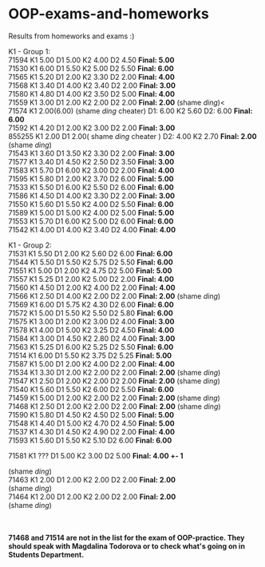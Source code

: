 # OOP-exams-and-homeworks
Results from homeworks and exams
:)</br>

K1 - Group 1: </br>
71594 K1 5.00 D1 5.00 K2 4.00 D2 4.50 <strong> Final: 5.00 </strong> </br>
71530 K1 6.00 D1 5.50 K2 5.00 D2 5.50 <strong> Final: 6.00 </strong> </br>
71565 K1 5.20 D1 2.00 K2 3.30 D2 2.00 <strong> Final: 4.00 </strong> </br>
71568 K1 3.40 D1 4.00 K2 3.40 D2 2.00 <strong> Final: 3.00 </strong> </br>
71580 K1 4.80 D1 4.00 K2 3.50 D2 5.00 <strong> Final: 4.00 </strong> </br>
71559 K1 3.00 D1 2.00 K2 2.00 D2 2.00 <strong> Final: 2.00</strong> (shame *ding*)< </br>
71574 K1 2.00(6.00) (shame *ding* cheater) D1: 6.00  K2 5.60 D2: 6.00 <strong> Final: 6.00</strong> </br>
71592 K1 4.20 D1 2.00 K2 3.00 D2 2.00 <strong> Final: 3.00</strong> </br>
855255 K1 2.00 D1 2.00( shame *ding* cheater ) D2: 4.00 K2 2.70 <strong> Final: 2.00</strong> (shame *ding*)</br>
71543 K1 3.60 D1 3.50 K2 3.30 D2 2.00 <strong> Final: 3.00</strong> </br>
71577 K1 3.40 D1 4.50 K2 2.50 D2 3.50 <strong> Final: 3.00</strong> </br>
71583 K1 5.70 D1 6.00 K2 3.00 D2 2.00 <strong> Final: 4.00</strong> </br>
71595 K1 5.80 D1 2.00 K2 3.70 D2 6.00 <strong> Final: 5.00</strong> </br>
71533 K1 5.50 D1 6.00 K2 5.50 D2 6.00 <strong> Final: 6.00</strong> </br>
71586 K1 4.50 D1 4.00 K2 3.30 D2 2.00 <strong> Final: 3.00</strong> </br>
71550 K1 5.60 D1 5.50 K2 4.00 D2 5.50 <strong> Final: 6.00 </strong> </br>
71589 K1 5.00 D1 5.00 K2 4.00 D2 5.00 <strong> Final: 5.00 </strong> </br>
71553 K1 5.70 D1 6.00 K2 5.00 D2 6.00 <strong> Final: 6.00 </strong> </br>
71542 K1 4.00 D1 4.00 K2 3.40 D2 4.00 <strong> Final: 4.00 </strong></br>


K1 - Group 2: </br>
71531 K1 5.50 D1 2.00 K2 5.60 D2 6.00  <strong> Final: 6.00 </strong> </br>
71544 K1 5.50 D1 5.50 K2 5.75 D2 5.50  <strong> Final: 6.00 </strong>  </br>
71551 K1 5.00 D1 2.00 K2 4.75 D2 5.00  <strong> Final: 5.00 </strong> </br>
71557 K1 5.25 D1 2.00 K2 5.00 D2 2.00  <strong> Final: 4.00 </strong> </br>
71560 K1 4.50 D1 2.00 K2 4.00 D2 2.00  <strong> Final: 4.00 </strong> </br>
71566 K1 2.50 D1 4.00 K2 2.00 D2 2.00  <strong> Final: 2.00</strong> (shame *ding*) </br>
71569 K1 6.00 D1 5.75 K2 4.30 D2 6.00  <strong> Final: 6.00</strong> </br>
71572 K1 5.00 D1 5.50 K2 5.50 D2 5.80  <strong> Final: 6.00 </strong> </br>
71575 K1 3.00 D1 2.00 K2 3.00 D2 4.00  <strong> Final: 3.00 </strong></br>
71578 K1 4.00 D1 5.00 K2 3.25 D2 4.50  <strong> Final: 4.00 </strong> </br>
71584 K1 3.00 D1 4.50 K2 2.80 D2 4.00  <strong> Final: 3.00 </strong> </br>
71563 K1 5.25 D1 6.00 K2 5.25 D2 5.50  <strong> Final: 6.00 </strong> </br>
71514 K1 6.00 D1 5.50 K2 3.75 D2 5.25  <strong> Final: 5.00 </strong> </br>
71587 K1 5.00 D1 2.00 K2 4.00 D2 2.00  <strong> Final: 4.00 </strong> </br> 
71534 K1 3.30 D1 2.00 K2 2.00 D2 2.00  <strong> Final: 2.00</strong> (shame *ding*) </br>
71547 K1 2.50 D1 2.00 K2 2.00 D2 2.00  <strong> Final: 2.00</strong> (shame *ding*) </br>
71540 K1 5.60 D1 5.50 K2 6.00 D2 5.50  <strong> Final: 6.00</strong> </br>
71459 K1 5.00 D1 2.00 K2 2.00 D2 2.00  <strong> Final: 2.00 </strong> (shame *ding*) </br>
71468 K1 2.50 D1 2.00 K2 2.00 D2 2.00  <strong> Final: 2.00</strong> (shame *ding*) </br>
71590 K1 5.80 D1 4.50 K2 4.50 D2 5.00  <strong> Final: 5.00</strong> </br>
71548 K1 4.40 D1 5.00 K2 4.70 D2 4.50  <strong> Final: 5.00</strong> </br>
71537 K1 4.30 D1 4.50 K2 4.90 D2 2.00  <strong> Final: 4.00</strong></br>
71593 K1 5.60 D1 5.50 K2 5.10 D2 6.00  <strong> Final: 6.00</strong> </br>

71581 K1 ???   D1 5.00 K2 3.00 D2 5.00 <strong> Final: 4.00 +- 1</strong> 

(shame *ding*) </br>
71463 K1 2.00 D1 2.00 K2 2.00 D2 2.00 <strong> Final: 2.00 </strong> </br>
(shame *ding*)
</br>
71464 K1 2.00 D1 2.00 K2 2.00 D2 2.00 <strong> Final: 2.00 </strong> </br>
(shame *ding*) </br>
</br> </br>

<strong>
71468 and 71514 are not in the list for the exam of OOP-practice. They should speak with Magdalina Todorova or to check what's going on in Students Department.
</strong>
